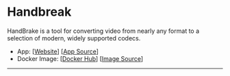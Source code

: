 # Handbreak

HandBrake is a tool for converting video from nearly any format to a selection of modern, widely supported codecs.

- App: [[Website](https://handbrake.fr/)] [[App Source](https://github.com/jlesage/docker-handbrake)]
- Docker Image: [[Docker Hub](https://hub.docker.com/)] [[Image Source](https://hub.docker.com/r/jlesage/handbrake/)]

---
